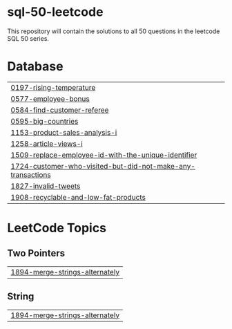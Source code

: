 # sql-50-leetcode
This repository will contain the solutions to all 50 questions in the leetcode SQL 50 series.


# Database
|  |
| ------- |
| [0197-rising-temperature](https://github.com/MarzukaaZaki/sql-50-leetcode/tree/master/0197-rising-temperature) |
| [0577-employee-bonus](https://github.com/MarzukaaZaki/sql-50-leetcode/tree/master/0577-employee-bonus) |
| [0584-find-customer-referee](https://github.com/MarzukaaZaki/sql-50-leetcode/tree/master/0584-find-customer-referee) |
| [0595-big-countries](https://github.com/MarzukaaZaki/sql-50-leetcode/tree/master/0595-big-countries) |
| [1153-product-sales-analysis-i](https://github.com/MarzukaaZaki/sql-50-leetcode/tree/master/1153-product-sales-analysis-i) |
| [1258-article-views-i](https://github.com/MarzukaaZaki/sql-50-leetcode/tree/master/1258-article-views-i) |
| [1509-replace-employee-id-with-the-unique-identifier](https://github.com/MarzukaaZaki/sql-50-leetcode/tree/master/1509-replace-employee-id-with-the-unique-identifier) |
| [1724-customer-who-visited-but-did-not-make-any-transactions](https://github.com/MarzukaaZaki/sql-50-leetcode/tree/master/1724-customer-who-visited-but-did-not-make-any-transactions) |
| [1827-invalid-tweets](https://github.com/MarzukaaZaki/sql-50-leetcode/tree/master/1827-invalid-tweets) |
| [1908-recyclable-and-low-fat-products](https://github.com/MarzukaaZaki/sql-50-leetcode/tree/master/1908-recyclable-and-low-fat-products) |
<!---LeetCode Topics Start-->
# LeetCode Topics
## Two Pointers
|  |
| ------- |
| [1894-merge-strings-alternately](https://github.com/MarzukaaZaki/sql-50-leetcode/tree/master/1894-merge-strings-alternately) |
## String
|  |
| ------- |
| [1894-merge-strings-alternately](https://github.com/MarzukaaZaki/sql-50-leetcode/tree/master/1894-merge-strings-alternately) |
<!---LeetCode Topics End-->